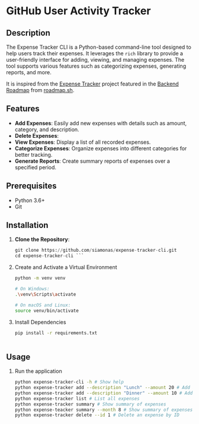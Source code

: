 # GitHub User Activity Tracker

## Description
The Expense Tracker CLI is a Python-based command-line tool designed to help users track their expenses. It leverages the `rich` library to provide a user-friendly interface for adding, viewing, and managing expenses. The tool supports various features such as categorizing expenses, generating reports, and more.

It is inspired from the [Expense Tracker](https://roadmap.sh/projects/expense-tracker) project featured in the [Backend Roadmap](https://roadmap.sh/backend) from [roadmap.sh](https://roadmap.sh/).

## Features
- **Add Expenses**: Easily add new expenses with details such as amount, category, and description.
- **Delete Expenses**: 
- **View Expenses**: Display a list of all recorded expenses.
- **Categorize Expenses**: Organize expenses into different categories for better tracking.
- **Generate Reports**: Create summary reports of expenses over a specified period.

## Prerequisites
- Python 3.6+
- Git

## Installation
1. **Clone the Repository**:
   ``` python
   git clone https://github.com/siamonas/expense-tracker-cli.git
   cd expense-tracker-cli ```
2. Create and Activate a Virtual Environment
   ```sh
   python -m venv venv

   # On Windows:
   .\venv\Scripts\activate

   # On macOS and Linux:
   source venv/bin/activate
3. Install Dependencies
   ```sh
   pip install -r requirements.txt
  
## Usage
1. Run the application
   ```sh
   python expense-tracker-cli -h # Show help
   python expense-tracker add --description "Lunch" --amount 20 # Add an expense
   python expense-tracker add --description "Dinner" --amount 10 # Add another expense
   python expense-tracker list # List all expenses 
   python expense-tracker summary # Show summary of expenses
   python expense-teacker summary --month 8 # Show summary of expenses for specific month
   python expense-tracker delete --id 1 # Delete an expense by ID
